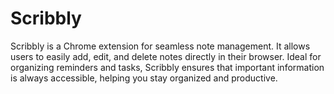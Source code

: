 # Scribbly
Scribbly is a Chrome extension for seamless note management. It allows users to easily add, edit, and delete notes directly in their browser. Ideal for organizing reminders and tasks, Scribbly ensures that important information is always accessible, helping you stay organized and productive.
